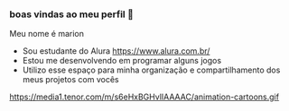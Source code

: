 ### boas vindas ao meu perfil 💟

Meu nome é marion

- Sou estudante do Alura https://www.alura.com.br/
- Estou me desenvolvendo em programar alguns jogos
- Utilizo esse espaço para minha organização e compartilhamento dos meus projetos com vocês
  



https://media1.tenor.com/m/s6eHxBGHvlIAAAAC/animation-cartoons.gif
